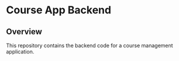 # Course App Backend

## Overview

This repository contains the backend code for a course management application.
